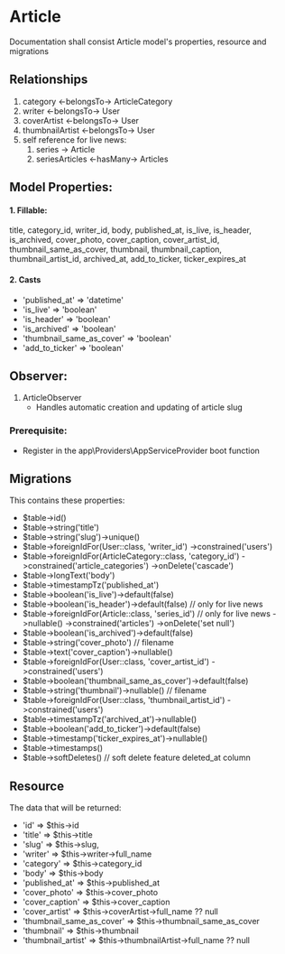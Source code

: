 # Article 

Documentation shall consist Article model's properties, resource and migrations

## Relationships 
1. category <-belongsTo-> ArticleCategory 
2. writer <-belongsTo-> User  
3. coverArtist <-belongsTo-> User
4. thumbnailArtist <-belongsTo-> User
5. self reference for live news:
   1. series -> Article 
   2. seriesArticles <-hasMany-> Articles 

## Model Properties:

#### 1. Fillable: 
title, category_id, writer_id, body, published_at, is_live, is_header, is_archived, cover_photo, cover_caption, cover_artist_id, thumbnail_same_as_cover, thumbnail, thumbnail_caption, thumbnail_artist_id, archived_at, add_to_ticker, ticker_expires_at

#### 2. Casts
- 'published_at' => 'datetime'
- 'is_live' => 'boolean'
- 'is_header' => 'boolean'
- 'is_archived' => 'boolean'
- 'thumbnail_same_as_cover' => 'boolean'
- 'add_to_ticker' => 'boolean'


## Observer:
1. ArticleObserver
   - Handles automatic creation and updating of article slug 

### Prerequisite:
- Register in the app\Providers\AppServiceProvider boot function


## Migrations
This contains these properties: 

- $table->id()
- $table->string('title')
- $table->string('slug')->unique()
- $table->foreignIdFor(User::class, 'writer_id')
                ->constrained('users')
- $table->foreignIdFor(ArticleCategory::class, 'category_id')
                ->constrained('article_categories')
                ->onDelete('cascade')
- $table->longText('body')
- $table->timestampTz('published_at')
- $table->boolean('is_live')->default(false)
- $table->boolean('is_header')->default(false) // only for live news
- $table->foreignIdFor(Article::class, 'series_id') // only for live news
                ->nullable()
                ->constrained('articles')
                ->onDelete('set null')
- $table->boolean('is_archived')->default(false)
- $table->string('cover_photo') // filename
- $table->text('cover_caption')->nullable()
- $table->foreignIdFor(User::class, 'cover_artist_id')
                ->constrained('users')
- $table->boolean('thumbnail_same_as_cover')->default(false)
- $table->string('thumbnail')->nullable() // filename
- $table->foreignIdFor(User::class, 'thumbnail_artist_id')
                ->constrained('users')
- $table->timestampTz('archived_at')->nullable()
- $table->boolean('add_to_ticker')->default(false)
- $table->timestamp('ticker_expires_at')->nullable()
- $table->timestamps()
- $table->softDeletes() // soft delete feature deleted_at column

## Resource
The data that will be returned:

- 'id' => $this->id
- 'title' => $this->title
- 'slug' => $this->slug,
- 'writer' => $this->writer->full_name
- 'category' => $this->category_id
- 'body' => $this->body
- 'published_at' => $this->published_at
- 'cover_photo' => $this->cover_photo
- 'cover_caption' => $this->cover_caption
- 'cover_artist' => $this->coverArtist->full_name ?? null
- 'thumbnail_same_as_cover' => $this->thumbnail_same_as_cover
- 'thumbnail' => $this->thumbnail
- 'thumbnail_artist' => $this->thumbnailArtist->full_name ?? null







